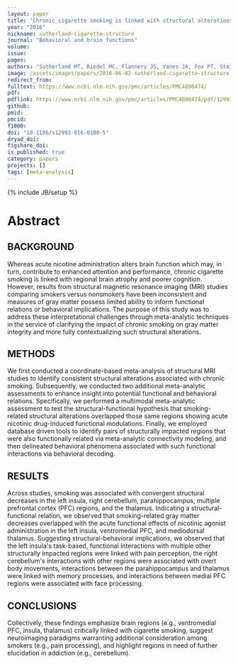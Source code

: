 ```yaml
---
layout: paper
title: "Chronic cigarette smoking is linked with structural alterations in brain regions showing acute nicotinic drug-induced functional modulations."
year: "2016"
nickname: sutherland-cigarette-structure
journal: "Behavioral and brain functions"
volume:
issue:
pages:
authors: "Sutherland MT, Riedel MC, Flannery JS, Yanes JA, Fox PT, Stein EA, Laird AR"
image: /assets/images/papers/2016-06-02-sutherland-cigarette-structure.png
redirect_from:
fulltext: https://www.ncbi.nlm.nih.gov/pmc/articles/PMC4890474/
pdf:
pdflink: https://www.ncbi.nlm.nih.gov/pmc/articles/PMC4890474/pdf/12993_2016_Article_100.pdf
github:
pmid:
pmcid:
f1000:
doi: "10.1186/s12993-016-0100-5"
dryad_doi:
figshare_doi:
is_published: true
category: papers
projects: []
tags: [meta-analysis]
---
```

{% include JB/setup %}

# Abstract

## BACKGROUND
Whereas acute nicotine administration alters brain function which may, in turn, contribute to enhanced attention and performance, chronic cigarette smoking is linked with regional brain atrophy and poorer cognition. However, results from structural magnetic resonance imaging (MRI) studies comparing smokers versus nonsmokers have been inconsistent and measures of gray matter possess limited ability to inform functional relations or behavioral implications. The purpose of this study was to address these interpretational challenges through meta-analytic techniques in the service of clarifying the impact of chronic smoking on gray matter integrity and more fully contextualizing such structural alterations.

## METHODS
We first conducted a coordinate-based meta-analysis of structural MRI studies to identify consistent structural alterations associated with chronic smoking. Subsequently, we conducted two additional meta-analytic assessments to enhance insight into potential functional and behavioral relations. Specifically, we performed a multimodal meta-analytic assessment to test the structural-functional hypothesis that smoking-related structural alterations overlapped those same regions showing acute nicotinic drug-induced functional modulations. Finally, we employed database driven tools to identify pairs of structurally impacted regions that were also functionally related via meta-analytic connectivity modeling, and then delineated behavioral phenomena associated with such functional interactions via behavioral decoding.

## RESULTS
Across studies, smoking was associated with convergent structural decreases in the left insula, right cerebellum, parahippocampus, multiple prefrontal cortex (PFC) regions, and the thalamus. Indicating a structural-functional relation, we observed that smoking-related gray matter decreases overlapped with the acute functional effects of nicotinic agonist administration in the left insula, ventromedial PFC, and mediodorsal thalamus. Suggesting structural-behavioral implications, we observed that the left insula's task-based, functional interactions with multiple other structurally impacted regions were linked with pain perception, the right cerebellum's interactions with other regions were associated with overt body movements, interactions between the parahippocampus and thalamus were linked with memory processes, and interactions between medial PFC regions were associated with face processing.

## CONCLUSIONS
Collectively, these findings emphasize brain regions (e.g., ventromedial PFC, insula, thalamus) critically linked with cigarette smoking, suggest neuroimaging paradigms warranting additional consideration among smokers (e.g., pain processing), and highlight regions in need of further elucidation in addiction (e.g., cerebellum).
